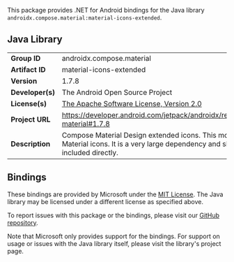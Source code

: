 This package provides .NET for Android bindings for the Java library `androidx.compose.material:material-icons-extended`.

## Java Library

| | |
|-|-|
| **Group ID** | androidx.compose.material |
| **Artifact ID** | material-icons-extended |
| **Version** | 1.7.8 |
| **Developer(s)** | The Android Open Source Project |
| **License(s)** | [The Apache Software License, Version 2.0](http://www.apache.org/licenses/LICENSE-2.0.txt) |
| **Project URL** | https://developer.android.com/jetpack/androidx/releases/compose-material#1.7.8 |
| **Description** | Compose Material Design extended icons. This module contains all Material icons. It is a very large dependency and should not be included directly. |

## Bindings

These bindings are provided by Microsoft under the [MIT License](https://opensource.org/licenses/MIT). The Java
library may be licensed under a different license as specified above.

To report issues with this package or the bindings, please visit our [GitHub repository](https://aka.ms/android-libraries).

Note that Microsoft only provides support for the bindings. For support on
usage or issues with the Java library itself, please visit the library's project page.

